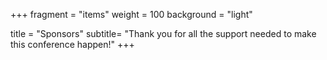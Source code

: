 +++
fragment = "items"
weight = 100
background = "light"

title = "Sponsors"
subtitle= "Thank you for all the support needed to make this conference happen!"
+++
